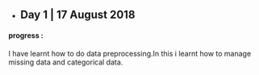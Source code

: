 - ## Day 1 | 17 August 2018 
#### progress : 
I have learnt how to do data preprocessing.In this i learnt how to manage missing data and  categorical data. 
